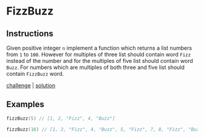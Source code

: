 # FizzBuzz

## Instructions

Given positive integer `n` implement a function which returns a list numbers from `1` to `100`. However for multiples of
three list should contain word `Fizz` instead of the number and for the multiples of five list should contain
word `Buzz`. For numbers which are multiples of both three and five list should contain `FizzBuzz` word.

[challenge](challenge.kt) | [solution](solution.kt)

## Examples

```kotlin
fizzBuzz(5) // [1, 2, "Fizz", 4, "Buzz"]

fizzBuzz(16) // [1, 2, "Fizz", 4, "Buzz", 5, "Fizz", 7, 8, "Fizz", "Buzz", 11, "Fizz", 13, 14, "FizzBuzz", 16]
```

